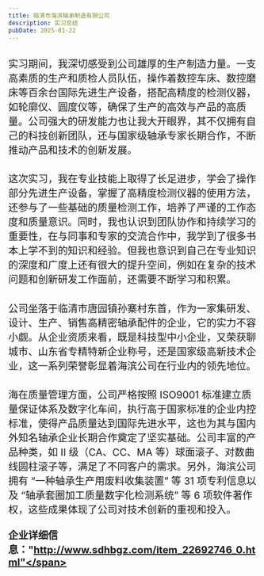 ```yaml
---
title: 临清市海滨轴承制造有限公司
description: 实习总结
pubDate: 2025-01-22
---
```


## <span style="font-weight:lighter"><span style="font-size:20px">实习期间，我深切感受到公司雄厚的生产制造力量。一支高素质的生产和质检人员队伍，操作着数控车床、数控磨床等百余台国际先进生产设备，搭配高精度的检测仪器，如轮廓仪、圆度仪等，确保了生产的高效与产品的高质量。公司强大的研发能力也让我大开眼界，其不仅拥有自己的科技创新团队，还与国家级轴承专家长期合作，不断推动产品和技术的创新发展。</span></span>

## <span style="font-weight:lighter"><span style="font-size:20px">这次实习，我在专业技能上取得了长足进步，学会了操作部分先进生产设备，掌握了高精度检测仪器的使用方法，还参与了一些基础的质量检测工作，培养了严谨的工作态度和质量意识。同时，我也认识到团队协作和持续学习的重要性，在与同事和专家的交流合作中，我学到了很多书本上学不到的知识和经验。但我也意识到自己在专业知识的深度和广度上还有很大的提升空间，例如在复杂的技术问题和创新研发工作面前，还需要不断学习和积累。</span></span>

## <span style="font-weight:lighter"><span style="font-size:20px">公司坐落于临清市唐园镇孙寨村东首，作为一家集研发、设计、生产、销售高精密轴承配件的企业，它的实力不容小觑。从企业资质来看，既是科技型中小企业，又荣获聊城市、山东省专精特新企业称号，还是国家级高新技术企业，这一系列荣誉彰显着海滨公司在行业内的领先地位。</span></span>

## <span style="font-weight:lighter"><span style="font-size:20px">海在质量管理方面，公司严格按照 ISO9001 标准建立质量保证体系及数字化车间，执行高于国家标准的企业内控标准，使得产品质量达到国际先进水平，这也为其与国内外知名轴承企业长期合作奠定了坚实基础。公司丰富的产品种类，如 II 级（CA、CC、MA 等）球面滚子、对数曲线圆柱滚子等，满足了不同客户的需求。另外，海滨公司拥有 “一种轴承生产用废料收集装置” 等 31 项专利信息以及 “轴承套圈加工质量数字化检测系统” 等 6 项软件著作权，这些成果体现了公司对技术创新的重视和投入。</span></span>

### <span style="font-weight:\bolder"><span style="font-size:20px">企业详细信息："http://www.sdhbgz.com/item_22692746_0.html"</span></span>